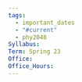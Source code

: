 ```yaml
---
tags:
  - important_dates
  - "#current"
  - phy2048
Syllabus: 
Term: Spring 23
Office: 
Office_Hours:
---
```



